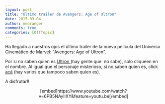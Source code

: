 ```yaml
---
layout: post
title: "Último trailer de Avengers: Age of Ultron"
date: 2015-03-04
author: neoranger
comments: true
categories: [OffTopic]
---
```

Ha llegado a nuestros ojos el último trailer de la nueva película del Universo Cinemático de Marvel: "Avengers: Age of Ultron".

Por si no saben quien es <a href="http://es.wikipedia.org/wiki/Ultron">Ultron </a>(hay gente que  no sabe), solo cliqueen en el nombre. Al igual que el personaje misterioso, si no saben quien es, click <a href="http://es.wikipedia.org/wiki/Visi%C3%B3n_(c%C3%B3mic)">acá</a> (hay varios que tampoco saben quien es).

A disfrutar!!
<p style="text-align:center;">[embed]https://www.youtube.com/watch?v=6PB5NAyIIXY&amp;feature=youtu.be[/embed]</p>
